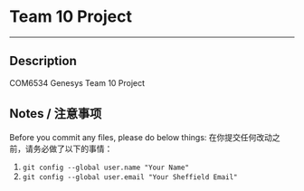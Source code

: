 # Team 10 Project
---

## Description

COM6534 Genesys Team 10 Project

## Notes / 注意事项

Before you commit any files, please do below things:
在你提交任何改动之前，请务必做了以下的事情：

1. `git config --global user.name "Your Name"`
2. `git config --global user.email "Your Sheffield Email"`
